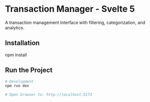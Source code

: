 # Transaction Manager - Svelte 5

A transaction management interface with filtering, categorization, and analytics.

## Installation
npm install

## Run the Project

```bash
# Development
npm run dev

# Open browser to: http://localhost:5173
```